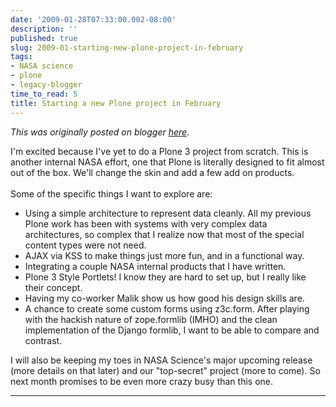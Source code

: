 ```yaml
---
date: '2009-01-28T07:33:00.002-08:00'
description: ''
published: true
slug: 2009-01-starting-new-plone-project-in-february
tags:
- NASA science
- plone
- legacy-blogger
time_to_read: 5
title: Starting a new Plone project in February
---
```


*This was originally posted on blogger [here](https://pydanny.blogspot.com/2009/01/starting-new-plone-project-in-february.html)*.

I'm excited because I've yet to do a Plone 3 project from scratch. This is another internal NASA effort, one that Plone is literally designed to fit almost out of the box. We'll change the skin and add a few add on products.<br /><br />Some of the specific things I want to explore are:<br /><ul><li>Using a simple architecture to represent data cleanly. All my previous Plone work has been with systems with very complex data architectures, so complex that I realize now that most of the special content types were not need.</li><li>AJAX via KSS to make things just more fun, and in a functional way.</li><li>Integrating a couple NASA internal products that I have written.</li><li>Plone 3 Style Portlets! I know they are hard to set up, but I really like their concept.</li><li>Having my co-worker Malik show us how good his design skills are.</li><li>A chance to create some custom forms using z3c.form. After playing with the hackish nature of zope.formlib (IMHO) and the clean implementation of the Django formlib, I want to be able to compare and contrast.</li></ul>I will also be keeping my toes in NASA Science's major upcoming release (more details on that later) and our "top-secret" project (more to come). So next month promises to be even more crazy busy than this one.

---

